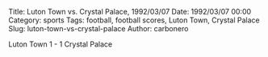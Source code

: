 Title: Luton Town vs. Crystal Palace, 1992/03/07
Date: 1992/03/07 00:00
Category: sports
Tags: football, football scores, Luton Town, Crystal Palace
Slug: luton-town-vs-crystal-palace
Author: carbonero


Luton Town 1 - 1 Crystal Palace
